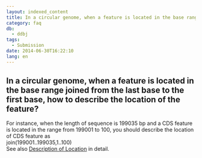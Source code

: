 ```yaml
---
layout: indexed_content
title: In a circular genome, when a feature is located in the base range joined from the last base to the first base, how to describe the location of the feature?
category: faq
db:
  - ddbj
tags: 
  - Submission
date: 2014-06-30T16:22:10
lang: en
---
```


## In a circular genome, when a feature is located in the base range joined from the last base to the first base, how to describe the location of the feature?

<p>For instance, when the length of sequence is 199035 bp and a CDS feature is located in the range from 199001 to 100, you should describe the location of CDS feature as <br> join(199001..199035,1..100)<br>See also <a href="/ddbj/location-e.html">Description of Location</a> in detail. </p>